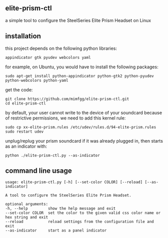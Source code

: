 
elite-prism-ctl
--------

a simple tool to configure the SteelSeries Elite Prism Headset on Linux

installation
--------

this project depends on the following python libraries:

    appindicator gtk pyudev webcolors yaml

for example, on Ubuntu, you would have to install the following packages:

    sudo apt-get install python-appindicator python-gtk2 python-pyudev python-webcolors python-yaml

get the code:

    git clone https://github.com/mimfgg/elite-prism-ctl.git
    cd elite-prism-ctl

by default, your user cannot write to the device of your soundcard because of restrictive permissions, we need to add this kernel rule:

    sudo cp xx-elite-prism.rules /etc/udev/rules.d/94-elite-prism.rules
    sudo restart udev

unplug/replug your prism soundcard if it was already plugged in, then starts as an indicator with:

    python ./elite-prism-ctl.py --as-indicator

command line usage
--------

    usage: elite-prism-ctl.py [-h] [--set-color COLOR] [--reload] [--as-indicator]

    A tool to configure the SteelSeries Elite Prism Headset.

    optional arguments:
    -h, --help         show the help message and exit
    --set-color COLOR  set the color to the given valid css color name or hex string and exit
    --reload           reload settings from the configuration file and exit
    --as-indicator     start as a panel indicator
